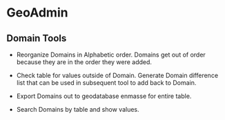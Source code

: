 # GeoAdmin

## Domain Tools

* Reorganize Domains in Alphabetic order.  Domains get out of order because they are in the order they were added.

* Check table for values outside of Domain.  Generate Domain difference list that can be used in subsequent tool to add back to Domain.

* Export Domains out to geodatabase enmasse for entire table.

* Search Domains by table and show values.
